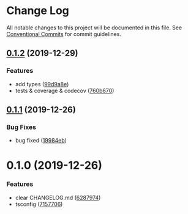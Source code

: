 # Change Log

All notable changes to this project will be documented in this file.
See [Conventional Commits](https://conventionalcommits.org) for commit guidelines.

## [0.1.2](https://github.com/gitterapp/githubts/compare/@githubts/github-contributions@0.1.1...@githubts/github-contributions@0.1.2) (2019-12-29)


### Features

* add types ([99d9a8e](https://github.com/gitterapp/githubts/commit/99d9a8e))
* tests & coverage & codecov ([760b670](https://github.com/gitterapp/githubts/commit/760b670))





## [0.1.1](https://github.com/gitterapp/githubts/compare/@githubts/github-contributions@0.1.0...@githubts/github-contributions@0.1.1) (2019-12-26)


### Bug Fixes

* bug fixed ([19984eb](https://github.com/gitterapp/githubts/commit/19984eb))





# 0.1.0 (2019-12-26)


### Features

* clear CHANGELOG.md ([6287974](https://github.com/gitterapp/githubts/commit/6287974))
* tsconfig ([7157706](https://github.com/gitterapp/githubts/commit/7157706))
